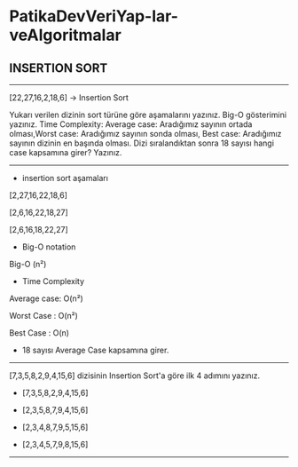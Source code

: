 # PatikaDevVeriYap-lar-veAlgoritmalar
## INSERTION SORT
-------
[22,27,16,2,18,6] -> Insertion Sort

Yukarı verilen dizinin sort türüne göre aşamalarını yazınız.
Big-O gösterimini yazınız.
Time Complexity: Average case: Aradığımız sayının ortada olması,Worst case: Aradığımız sayının sonda olması, Best case: Aradığımız sayının dizinin en başında olması.
Dizi sıralandıktan sonra 18 sayısı hangi case kapsamına girer? Yazınız.

----
- insertion sort aşamaları

[2,27,16,22,18,6]

[2,6,16,22,18,27]

[2,6,16,18,22,27]

- Big-O notation

Big-O (n²)

- Time Complexity

Average case: O(n²)

Worst Case : O(n²)

Best Case : O(n)

- 18 sayısı Average Case kapsamına girer.

----


[7,3,5,8,2,9,4,15,6] dizisinin Insertion Sort'a göre ilk 4 adımını yazınız.


- [7,3,5,8,2,9,4,15,6]

- [2,3,5,8,7,9,4,15,6]

- [2,3,4,8,7,9,5,15,6]

- [2,3,4,5,7,9,8,15,6]


----
